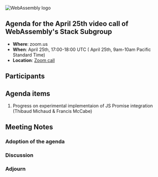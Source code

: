 ![WebAssembly logo](/images/WebAssembly.png)

## Agenda for the April 25th video call of WebAssembly's Stack Subgroup

- **Where**: zoom.us
- **When**:  April 25th, 17:00-18:00 UTC ( April 25th, 9am-10am Pacific Standard Time)
- **Location**: [Zoom call](https://zoom.us/j/91846860726?pwd=NVVNVmpvRVVFQkZTVzZ1dTFEcXgrdz09)


## Participants


## Agenda items

1. Progress on experimental implementaion of JS Promise integration (Thibaud Michaud & Francis McCabe)

## Meeting Notes

### Adoption of the agenda

### Discussion

### Adjourn
